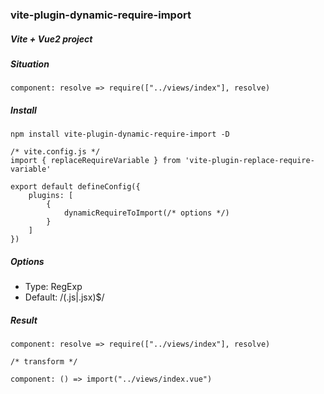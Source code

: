 ### vite-plugin-dynamic-require-import
##### Vite + Vue2 project

##### Situation

```
component: resolve => require(["../views/index"], resolve)
```

##### Install

```
npm install vite-plugin-dynamic-require-import -D
```

```
/* vite.config.js */
import { replaceRequireVariable } from 'vite-plugin-replace-require-variable'

export default defineConfig({
    plugins: [
        {
            dynamicRequireToImport(/* options */)
        }
    ]
})

```

##### Options

- Type: RegExp
- Default: /(.js|.jsx)$/

##### Result

```
component: resolve => require(["../views/index"], resolve)

/* transform */

component: () => import("../views/index.vue")
```
